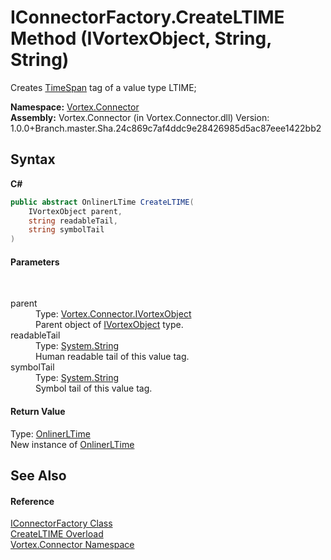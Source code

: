 # IConnectorFactory.CreateLTIME Method (IVortexObject, String, String)
 

Creates <a href="https://docs.microsoft.com/dotnet/api/system.timespan" target="_blank">TimeSpan</a> tag of a value type LTIME;

**Namespace:**&nbsp;<a href="N_Vortex_Connector.md">Vortex.Connector</a><br />**Assembly:**&nbsp;Vortex.Connector (in Vortex.Connector.dll) Version: 1.0.0+Branch.master.Sha.24c869c7af4ddc9e28426985d5ac87eee1422bb2

## Syntax

**C#**<br />
``` C#
public abstract OnlinerLTime CreateLTIME(
	IVortexObject parent,
	string readableTail,
	string symbolTail
)
```


#### Parameters
&nbsp;<dl><dt>parent</dt><dd>Type: <a href="T_Vortex_Connector_IVortexObject.md">Vortex.Connector.IVortexObject</a><br />Parent object of <a href="T_Vortex_Connector_IVortexObject.md">IVortexObject</a> type.</dd><dt>readableTail</dt><dd>Type: <a href="https://docs.microsoft.com/dotnet/api/system.string" target="_blank">System.String</a><br />Human readable tail of this value tag.</dd><dt>symbolTail</dt><dd>Type: <a href="https://docs.microsoft.com/dotnet/api/system.string" target="_blank">System.String</a><br />Symbol tail of this value tag.</dd></dl>

#### Return Value
Type: <a href="T_Vortex_Connector_ValueTypes_OnlinerLTime.md">OnlinerLTime</a><br />New instance of <a href="T_Vortex_Connector_ValueTypes_OnlinerLTime.md">OnlinerLTime</a>

## See Also


#### Reference
<a href="T_Vortex_Connector_IConnectorFactory.md">IConnectorFactory Class</a><br /><a href="Overload_Vortex_Connector_IConnectorFactory_CreateLTIME.md">CreateLTIME Overload</a><br /><a href="N_Vortex_Connector.md">Vortex.Connector Namespace</a><br />